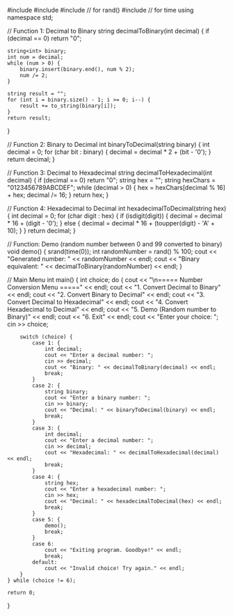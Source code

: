 #include <iostream>
#include <string>
#include <cstdlib>   // for rand()
#include <ctime>    // for time
using namespace std;

// Function 1: Decimal to Binary
string decimalToBinary(int decimal) {
    if (decimal == 0) return "0";

    string<int> binary;
    int num = decimal;
    while (num > 0) {
        binary.insert(binary.end(), num % 2);
        num /= 2;
    }

    string result = "";
    for (int i = binary.size() - 1; i >= 0; i--) {
        result += to_string(binary[i]);
    }
    return result;
}

// Function 2: Binary to Decimal
int binaryToDecimal(string binary) {
    int decimal = 0;
    for (char bit : binary) {
        decimal = decimal * 2 + (bit - '0');
    }
    return decimal;
}

// Function 3: Decimal to Hexadecimal
string decimalToHexadecimal(int decimal) {
    if (decimal == 0) return "0";
    string hex = "";
    string hexChars = "0123456789ABCDEF";
    while (decimal > 0) {
        hex = hexChars[decimal % 16] + hex;
        decimal /= 16;
    }
    return hex;
}

// Function 4: Hexadecimal to Decimal
int hexadecimalToDecimal(string hex) {
    int decimal = 0;
    for (char digit : hex) {
        if (isdigit(digit)) {
            decimal = decimal * 16 + (digit - '0');
        } else {
            decimal = decimal * 16 + (toupper(digit) - 'A' + 10);
        }
    }
    return decimal;
}

// Function: Demo (random number between 0 and 99 converted to binary)
void demo() {
    srand(time(0)); 
    int randomNumber = rand() % 100;
    cout << "Generated number: " << randomNumber << endl;
    cout << "Binary equivalent: " << decimalToBinary(randomNumber) << endl;
}

// Main Menu
int main() {
    int choice;
    do {
        cout << "\n===== Number Conversion Menu =====" << endl;
        cout << "1. Convert Decimal to Binary" << endl;
        cout << "2. Convert Binary to Decimal" << endl;
        cout << "3. Convert Decimal to Hexadecimal" << endl;
        cout << "4. Convert Hexadecimal to Decimal" << endl;
        cout << "5. Demo (Random number to Binary)" << endl;
        cout << "6. Exit" << endl;
        cout << "Enter your choice: ";
        cin >> choice;

        switch (choice) {
            case 1: {
                int decimal;
                cout << "Enter a decimal number: ";
                cin >> decimal;
                cout << "Binary: " << decimalToBinary(decimal) << endl;
                break;
            }
            case 2: {
                string binary;
                cout << "Enter a binary number: ";
                cin >> binary;
                cout << "Decimal: " << binaryToDecimal(binary) << endl;
                break;
            }
            case 3: {
                int decimal;
                cout << "Enter a decimal number: ";
                cin >> decimal;
                cout << "Hexadecimal: " << decimalToHexadecimal(decimal) << endl;
                break;
            }
            case 4: {
                string hex;
                cout << "Enter a hexadecimal number: ";
                cin >> hex;
                cout << "Decimal: " << hexadecimalToDecimal(hex) << endl;
                break;
            }
            case 5: {
                demo();
                break;
            }
            case 6:
                cout << "Exiting program. Goodbye!" << endl;
                break;
            default:
                cout << "Invalid choice! Try again." << endl;
        }
    } while (choice != 6);

    return 0;
}
